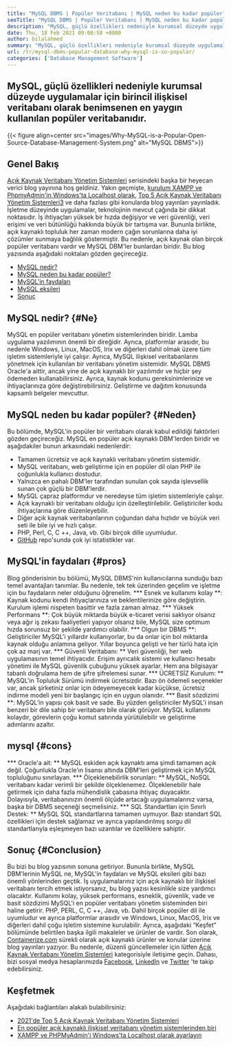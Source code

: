 ```yaml
---
title: "MySQL DBMS | Popüler Veritabanı | MySQL neden bu kadar popüler?" 
seoTitle: "MySQL DBMS | Popüler Veritabanı | MySQL neden bu kadar popüler?" 
description: "MySQL, güçlü özellikleri nedeniyle kurumsal düzeyde uygulamalar için birincil ilişkisel veritabanı olarak kabul edilen en yaygın kullanılan popüler veritabanıdır." 
date: Thu, 18 Feb 2021 09:00:58 +0000
author: bilalahmed
summary: "MySQL, güçlü özellikleri nedeniyle kurumsal düzeyde uygulamalar için birincil ilişkisel veritabanı olarak benimsenen en yaygın kullanılan popüler veritabanıdır." 
url: /tr/mysql-dbms-popular-database-why-mysql-is-so-popular/
categories: ['Database Management Software']
---
```


## MySQL, güçlü özellikleri nedeniyle kurumsal düzeyde uygulamalar için birincil ilişkisel veritabanı olarak benimsenen en yaygın kullanılan popüler veritabanıdır.

{{< figure align=center src="images/Why-MySQL-is-a-Popular-Open-Source-Database-Management-System.png" alt="MySQL DBMS">}}


## Genel Bakış
[Açık Kaynak Veritabanı Yönetim Sistemleri][1] serisindeki başka bir heyecan verici blog yayınına hoş geldiniz. Yakın geçmişte, [kurulum XAMPP ve PhpmyAdmin'in Windows'ta Localhost olarak][2], [Top 5 Açık Kaynak Veritabanı Yönetim Sistemleri][3][3] ve daha fazlası gibi konularda blog yayınları yayınladık. İşletme düzeyinde uygulamalar, teknolojinin mevcut çağında bir dikkat noktasıdır. İş ihtiyaçları yüksek bir hızda değişiyor ve veri güvenliği, veri erişimi ve veri bütünlüğü hakkında büyük bir tartışma var. Bununla birlikte, açık kaynaklı topluluk her zaman modern çağın sorunlarına daha iyi çözümler sunmaya bağlılık göstermiştir. Bu nedenle, açık kaynak olan birçok popüler veritabanı vardır ve MySQL DBM'ler bunlardan biridir. Bu blog yazısında aşağıdaki noktaları gözden geçireceğiz.
  * [MySQL nedir?][4]
  * [MySQL neden bu kadar popüler?][5]
  * [MySQL'in faydaları][6]
  * [MySQL eksileri][7]
  * [Sonuç][8]

## MySQL nedir? {#Ne}
MySQL en popüler veritabanı yönetim sistemlerinden biridir. Lamba uygulama yazılımının önemli bir direğidir. Ayrıca, platformlar arasıdır, bu nedenle Windows, Linux, MacOS, Irix ve diğerleri dahil olmak üzere tüm işletim sistemleriyle iyi çalışır. Ayrıca, MySQL ilişkisel veritabanlarını yönetmek için kullanılan bir veritabanı yönetim sistemidir. MySQL DBMS Oracle'a aittir, ancak yine de açık kaynaklı bir yazılımdır ve hiçbir şey ödemeden kullanabilirsiniz. Ayrıca, kaynak kodunu gereksinimlerinize ve ihtiyaçlarınıza göre değiştirebilirsiniz. Geliştirme ve dağıtım konusunda kapsamlı belgeler mevcuttur.

## MySQL neden bu kadar popüler? {#Neden}
Bu bölümde, MySQL'in popüler bir veritabanı olarak kabul edildiği faktörleri gözden geçireceğiz. MySQL en popüler açık kaynaklı DBM'lerden biridir ve aşağıdakiler bunun arkasındaki nedenlerdir:
  * Tamamen ücretsiz ve açık kaynaklı veritabanı yönetim sistemidir.
  * MySQL veritabanı, web geliştirme için en popüler dil olan PHP ile çoğunlukla kullanıcı dostudur.
  * Yalnızca en pahalı DBM'ler tarafından sunulan çok sayıda işlevsellik sunan çok güçlü bir DBM'lerdir.
  * MySQL çapraz platformdur ve neredeyse tüm işletim sistemleriyle çalışır.
  * Açık kaynaklı bir veritabanı olduğu için özelleştirilebilir. Geliştiriciler kodu ihtiyaçlarına göre düzenleyebilir.
  * Diğer açık kaynak veritabanlarının çoğundan daha hızlıdır ve büyük veri seti ile bile iyi ve hızlı çalışır.
  * PHP, Perl, C, C ++, Java, vb. Gibi birçok dille uyumludur.
  * [GitHub][9] repo'sunda çok iyi istatistikler var.

## MySQL'in faydaları {#pros}
Blog gönderisinin bu bölümü, MySQL DBMS'nin kullanıcılarına sunduğu bazı temel avantajları tanımlar. Bu nedenle, tek tek üzerinden geçelim ve işletme için bu faydaların neler olduğunu öğrenelim.
  *** Esnek ve kullanımı kolay **: Kaynak kodunu kendi ihtiyaçlarınıza ve beklentilerinize göre değiştirin. Kurulum işlemi nispeten basittir ve fazla zaman almaz.
  *** Yüksek Performans **: Çok büyük miktarda büyük e-ticaret verisi saklıyor olsanız veya ağır iş zekası faaliyetleri yapıyor olsanız bile, MySQL size optimum hızda sorunsuz bir şekilde yardımcı olabilir.
  *** Olgun bir DBMS **: Geliştiriciler MySQL'i yıllardır kullanıyorlar, bu da onlar için bol miktarda kaynak olduğu anlamına geliyor. Yıllar boyunca gelişti ve her türlü hata için çok az marj var.
  *** Güvenli Veritabanı: ** Veri güvenliği, her web uygulamasının temel ihtiyacıdır. Erişim ayrıcalık sistemi ve kullanıcı hesabı yönetimi ile MySQL güvenlik çubuğunu yüksek ayarlar. Hem ana bilgisayar tabanlı doğrulama hem de şifre şifrelemesi sunar.
  *** ÜCRETSİZ Kurulum: ** MySQL'in Topluluk Sürümü indirmek ücretsizdir. Bazı ön ödemeli seçenekler var, ancak şirketiniz onlar için ödeyemeyecek kadar küçükse, ücretsiz indirme modeli yeni bir başlangıç ​​için en uygun olanıdır.
  *** Basit sözdizimi **: MySQL’in yapısı çok basit ve sade. Bu yüzden geliştiriciler MySQL'i insan benzeri bir dile sahip bir veritabanı bile olarak görüyor. MySQL kullanımı kolaydır, görevlerin çoğu komut satırında yürütülebilir ve geliştirme adımlarını azaltır.

## mysql {#cons}
  *** Oracle'a ait: ** MySQL eskiden açık kaynaktı ama şimdi tamamen açık değil. Çoğunlukla Oracle’ın lisansı altında DBM'leri geliştirmek için MySQL topluluğunu sınırlayan.
  *** Ölçeklenebilirlik sorunları: ** MySQL, NoSQL veritabanı kadar verimli bir şekilde ölçeklenemez. Ölçeklenebilir hale getirmek için daha fazla mühendislik çabasına ihtiyaç duyacaktır. Dolayısıyla, veritabanınızın önemli ölçüde artacağı uygulamalarınız varsa, başka bir DBMS seçeneği seçmelisiniz.
  *** SQL Standartları için Sınırlı Destek: ** MySQL SQL standartlarına tamamen uymuyor. Bazı standart SQL özellikleri için destek sağlamaz ve ayrıca yapılandırılmış sorgu dil standartlarıyla eşleşmeyen bazı uzantılar ve özelliklere sahiptir.

## Sonuç {#Conclusion}
Bu bizi bu blog yazısının sonuna getiriyor. Bununla birlikte, MySQL DBM'lerinin MySQL ne, MySQL'in faydaları ve MySQL eksileri gibi bazı önemli yönlerinden geçtik. İş uygulamalarınız için açık kaynaklı bir ilişkisel veritabanı tercih etmek istiyorsanız, bu blog yazısı kesinlikle size yardımcı olacaktır. Kullanımı kolay, yüksek performans, esneklik, güvenlik, vade ve basit sözdizimi MySQL'i en popüler veritabanı yönetim sisteminden biri haline getirir. PHP, PERL, C, C ++, Java, vb. Dahil birçok popüler dil ile uyumludur ve ayrıca platformlar arasıdır ve Windows, Linux, MacOS, Irix ve diğerleri dahil çoğu işletim sistemine kurulabilir. Ayrıca, aşağıdaki “Keşfet” bölümünde belirtilen başka ilgili makaleler ve ürünler de vardır.
Son olarak, [Containerize.com][10] sürekli olarak açık kaynaklı ürünler ve konular üzerine blog yayınları yazıyor. Bu nedenle, düzenli güncellemeler için lütfen [Açık Kaynak Veritabanı Yönetim Sistemleri][11] kategorisiyle iletişime geçin. Dahası, bizi sosyal medya hesaplarımızda [Facebook][12], [LinkedIn][13] ve [Twitter][14] 'te takip edebilirsiniz.

## Keşfetmek
Aşağıdaki bağlantıları alakalı bulabilirsiniz:
  * [2021'de Top 5 Açık Kaynak Veritabanı Yönetim Sistemleri][3]
  * [En popüler açık kaynaklı ilişkisel veritabanı yönetim sistemlerinden biri][15]
  * [XAMPP ve PHPMyAdmin'i Windows'ta Localhost olarak ayarlayın][2]

  
[1]: https://blog.containerize.com/category/database-management-software/
[2]: https://blog.containerize.com/database-management-software/how-to-setup-xampp-and-phpmyadmin-as-localhost-on-windows/
[3]: https://blog.containerize.com/2021/02/12/top-5-open-source-dbms-software-in-2021-mysql-and-alternatives/
[4]: #what
[5]: #why
[6]: #pros
[7]: #cons
[8]: #conclusion
[9]: https://github.com/mysql/mysql-server
[10]: https://www.containerize.com/
[11]: https://products.containerize.com/database-management-system
[12]: https://web.facebook.com/containerize
[13]: https://www.linkedin.com/company/containerize/
[14]: https://twitter.com/containerize_co
[15]: https://products.containerize.com/database-management-system/mysql
